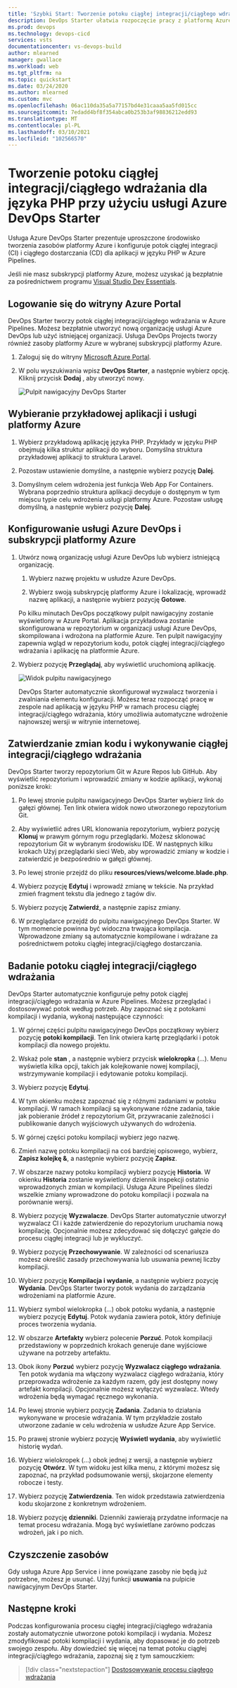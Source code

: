 ```yaml
---
title: 'Szybki Start: Tworzenie potoku ciągłej integracji/ciągłego wdrażania dla języka PHP przy użyciu usługi Azure DevOps Starter'
description: DevOps Starter ułatwia rozpoczęcie pracy z platformą Azure. Umożliwia uruchomienie aplikacji w wybranej usłudze platformy Azure w kilku prostych krokach.
ms.prod: devops
ms.technology: devops-cicd
services: vsts
documentationcenter: vs-devops-build
author: mlearned
manager: gwallace
ms.workload: web
ms.tgt_pltfrm: na
ms.topic: quickstart
ms.date: 03/24/2020
ms.author: mlearned
ms.custom: mvc
ms.openlocfilehash: 06ac110da35a5a77157bd4e31caaa5aa5fd015cc
ms.sourcegitcommit: 7edadd4bf8f354abca0b253b3af98836212edd93
ms.translationtype: MT
ms.contentlocale: pl-PL
ms.lasthandoff: 03/10/2021
ms.locfileid: "102566570"
---
```

# <a name="create-a-cicd-pipeline-for-php-with-azure-devops-starter"></a>Tworzenie potoku ciągłej integracji/ciągłego wdrażania dla języka PHP przy użyciu usługi Azure DevOps Starter

Usługa Azure DevOps Starter prezentuje uproszczone środowisko tworzenia zasobów platformy Azure i konfiguruje potok ciągłej integracji (CI) i ciągłego dostarczania (CD) dla aplikacji w języku PHP w Azure Pipelines.  

Jeśli nie masz subskrypcji platformy Azure, możesz uzyskać ją bezpłatnie za pośrednictwem programu [Visual Studio Dev Essentials](https://visualstudio.microsoft.com/dev-essentials/).

## <a name="sign-in-to-the-azure-portal"></a>Logowanie się do witryny Azure Portal

 DevOps Starter tworzy potok ciągłej integracji/ciągłego wdrażania w Azure Pipelines. Możesz bezpłatnie utworzyć nową organizację usługi Azure DevOps lub użyć istniejącej organizacji. Usługa DevOps Projects tworzy również zasoby platformy Azure w wybranej subskrypcji platformy Azure.

1. Zaloguj się do witryny [Microsoft Azure Portal](https://portal.azure.com).

1. W polu wyszukiwania wpisz **DevOps Starter**, a następnie wybierz opcję. Kliknij przycisk **Dodaj** , aby utworzyć nowy.

    ![Pulpit nawigacyjny DevOps Starter](_img/azure-devops-starter-aks/search-devops-starter.png) 

## <a name="select-a-sample-application-and-azure-service"></a>Wybieranie przykładowej aplikacji i usługi platformy Azure

1. Wybierz przykładową aplikację języka PHP. Przykłady w języku PHP obejmują kilka struktur aplikacji do wyboru. Domyślna struktura przykładowej aplikacji to struktura Laravel.
        
1. Pozostaw ustawienie domyślne, a następnie wybierz pozycję **Dalej**.  

1. Domyślnym celem wdrożenia jest funkcja Web App For Containers. Wybrana poprzednio struktura aplikacji decyduje o dostępnym w tym miejscu typie celu wdrożenia usługi platformy Azure.  Pozostaw usługę domyślną, a następnie wybierz pozycję **Dalej**.
 
## <a name="configure-azure-devops-and-an-azure-subscription"></a>Konfigurowanie usługi Azure DevOps i subskrypcji platformy Azure 

1. Utwórz nową organizację usługi Azure DevOps lub wybierz istniejącą organizację. 

    1. Wybierz nazwę projektu w usłudze Azure DevOps. 
    
    1. Wybierz swoją subskrypcję platformy Azure i lokalizację, wprowadź nazwę aplikacji, a następnie wybierz pozycję **Gotowe**.  
    
    Po kilku minutach DevOps początkowy pulpit nawigacyjny zostanie wyświetlony w Azure Portal. Aplikacja przykładowa zostanie skonfigurowana w repozytorium w organizacji usługi Azure DevOps, skompilowana i wdrożona na platformie Azure. Ten pulpit nawigacyjny zapewnia wgląd w repozytorium kodu, potok ciągłej integracji/ciągłego wdrażania i aplikację na platformie Azure.  
        
2. Wybierz pozycję **Przeglądaj**, aby wyświetlić uruchomioną aplikację.

    ![Widok pulpitu nawigacyjnego](_img/azure-devops-project-php/dashboardnopreview.png) 
    
   DevOps Starter automatycznie skonfigurował wyzwalacz tworzenia i zwalniania elementu konfiguracji.  Możesz teraz rozpocząć pracę w zespole nad aplikacją w języku PHP w ramach procesu ciągłej integracji/ciągłego wdrażania, który umożliwia automatyczne wdrożenie najnowszej wersji w witrynie internetowej.

## <a name="commit-code-changes-and-execute-cicd"></a>Zatwierdzanie zmian kodu i wykonywanie ciągłej integracji/ciągłego wdrażania

 DevOps Starter tworzy repozytorium Git w Azure Repos lub GitHub. Aby wyświetlić repozytorium i wprowadzić zmiany w kodzie aplikacji, wykonaj poniższe kroki:

1. Po lewej stronie pulpitu nawigacyjnego DevOps Starter wybierz link do gałęzi głównej. Ten link otwiera widok nowo utworzonego repozytorium Git.

1. Aby wyświetlić adres URL klonowania repozytorium, wybierz pozycję **Klonuj** w prawym górnym rogu przeglądarki. Możesz sklonować repozytorium Git w wybranym środowisku IDE. W następnych kilku krokach Użyj przeglądarki sieci Web, aby wprowadzić zmiany w kodzie i zatwierdzić je bezpośrednio w gałęzi głównej.

1. Po lewej stronie przejdź do pliku **resources/views/welcome.blade.php**.

1. Wybierz pozycję **Edytuj** i wprowadź zmianę w tekście.  Na przykład zmień fragment tekstu dla jednego z tagów div.

1. Wybierz pozycję **Zatwierdź**, a następnie zapisz zmiany.

1. W przeglądarce przejdź do pulpitu nawigacyjnego DevOps Starter. W tym momencie powinna być widoczna trwająca kompilacja. Wprowadzone zmiany są automatycznie kompilowane i wdrażane za pośrednictwem potoku ciągłej integracji/ciągłego dostarczania.

## <a name="examine-the-cicd-pipeline"></a>Badanie potoku ciągłej integracji/ciągłego wdrażania

 DevOps Starter automatycznie konfiguruje pełny potok ciągłej integracji/ciągłego wdrażania w Azure Pipelines. Możesz przeglądać i dostosowywać potok według potrzeb. Aby zapoznać się z potokami kompilacji i wydania, wykonaj następujące czynności:

1. W górnej części pulpitu nawigacyjnego DevOps początkowy wybierz pozycję **potoki kompilacji**. Ten link otwiera kartę przeglądarki i potok kompilacji dla nowego projektu.

1. Wskaż pole **stan** , a następnie wybierz przycisk **wielokropka** (...). Menu wyświetla kilka opcji, takich jak kolejkowanie nowej kompilacji, wstrzymywanie kompilacji i edytowanie potoku kompilacji.

1. Wybierz pozycję **Edytuj**.

1. W tym okienku możesz zapoznać się z różnymi zadaniami w potoku kompilacji. W ramach kompilacji są wykonywane różne zadania, takie jak pobieranie źródeł z repozytorium Git, przywracanie zależności i publikowanie danych wyjściowych używanych do wdrożenia.

1. W górnej części potoku kompilacji wybierz jego nazwę.

1. Zmień nazwę potoku kompilacji na coś bardziej opisowego, wybierz, **Zapisz kolejkę &**, a następnie wybierz pozycję **Zapisz**.

1. W obszarze nazwy potoku kompilacji wybierz pozycję **Historia**.  W okienku **Historia** zostanie wyświetlony dziennik inspekcji ostatnio wprowadzonych zmian w kompilacji. Usługa Azure Pipelines śledzi wszelkie zmiany wprowadzone do potoku kompilacji i pozwala na porównanie wersji.

1. Wybierz pozycję **Wyzwalacze**. DevOps Starter automatycznie utworzył wyzwalacz CI i każde zatwierdzenie do repozytorium uruchamia nową kompilację. Opcjonalnie możesz zdecydować się dołączyć gałęzie do procesu ciągłej integracji lub je wykluczyć.

1. Wybierz pozycję **Przechowywanie**. W zależności od scenariusza możesz określić zasady przechowywania lub usuwania pewnej liczby kompilacji.

1. Wybierz pozycję **Kompilacja i wydanie**, a następnie wybierz pozycję **Wydania**.  DevOps Starter tworzy potok wydania do zarządzania wdrożeniami na platformie Azure.

1. Wybierz symbol wielokropka (...) obok potoku wydania, a następnie wybierz pozycję **Edytuj**. Potok wydania zawiera potok, który definiuje proces tworzenia wydania. 

12. W obszarze **Artefakty** wybierz polecenie **Porzuć**. Potok kompilacji przedstawiony w poprzednich krokach generuje dane wyjściowe używane na potrzeby artefaktu. 

1. Obok ikony **Porzuć** wybierz pozycję **Wyzwalacz ciągłego wdrażania**. Ten potok wydania ma włączony wyzwalacz ciągłego wdrażania, który przeprowadza wdrożenie za każdym razem, gdy jest dostępny nowy artefakt kompilacji. Opcjonalnie możesz wyłączyć wyzwalacz. Wtedy wdrożenia będą wymagać ręcznego wykonania. 

1. Po lewej stronie wybierz pozycję **Zadania**. Zadania to działania wykonywane w procesie wdrażania. W tym przykładzie zostało utworzone zadanie w celu wdrożenia w usłudze Azure App Service.

1. Po prawej stronie wybierz pozycję **Wyświetl wydania**, aby wyświetlić historię wydań.

1. Wybierz wielokropek (...) obok jednej z wersji, a następnie wybierz pozycję  **Otwórz**. W tym widoku jest kilka menu, z którymi możesz się zapoznać, na przykład podsumowanie wersji, skojarzone elementy robocze i testy.

1. Wybierz pozycję **Zatwierdzenia**. Ten widok przedstawia zatwierdzenia kodu skojarzone z konkretnym wdrożeniem. 

1. Wybierz pozycję **dzienniki**. Dzienniki zawierają przydatne informacje na temat procesu wdrażania. Mogą być wyświetlane zarówno podczas wdrożeń, jak i po nich.

## <a name="clean-up-resources"></a>Czyszczenie zasobów

Gdy usługa Azure App Service i inne powiązane zasoby nie będą już potrzebne, możesz je usunąć. Użyj funkcji **usuwania** na pulpicie nawigacyjnym DevOps Starter.

## <a name="next-steps"></a>Następne kroki

Podczas konfigurowania procesu ciągłej integracji/ciągłego wdrażania zostały automatycznie utworzone potoki kompilacji i wydania. Możesz zmodyfikować potoki kompilacji i wydania, aby dopasować je do potrzeb swojego zespołu. Aby dowiedzieć się więcej na temat potoku ciągłej integracji/ciągłego wdrażania, zapoznaj się z tym samouczkiem:

> [!div class="nextstepaction"]
> [Dostosowywanie procesu ciągłego wdrażania](/azure/devops/pipelines/release/define-multistage-release-process)